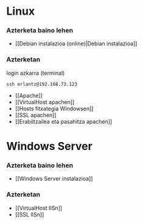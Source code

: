 # Linux
### Azterketa baino lehen
- [[Debian instalazioa (online)|Debian instalazioa]]
### Azterketan
login azkarra (terminal)
```
ssh erlantz@192.168.73.123
```
- [[Apache]]
- [[VirtualHost apachen]]
- [[Hosts fitxategia Windowsen]]
- [[SSL apachen]]
- [[Erabiltzailea eta pasahitza apachen]]


# Windows Server
### Azterketa baino lehen
- [[Windows Server instalazioa]]
### Azterketan
- [[VirtualHost IISn]]
- [[SSL IISn]]

